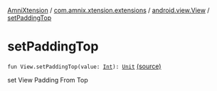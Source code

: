 [AmniXtension](../../index.md) / [com.amnix.xtension.extensions](../index.md) / [android.view.View](index.md) / [setPaddingTop](./set-padding-top.md)

# setPaddingTop

`fun View.setPaddingTop(value: `[`Int`](https://kotlinlang.org/api/latest/jvm/stdlib/kotlin/-int/index.html)`): `[`Unit`](https://kotlinlang.org/api/latest/jvm/stdlib/kotlin/-unit/index.html) [(source)](https://github.com/AmniX/AmniXTension/tree/master/AmniXtension/src/main/java/com/amnix/xtension/extensions/ViewExtensions.kt#L104)

set View Padding From Top

